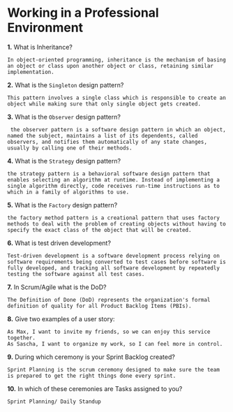 # Working in a Professional Environment

**1.** What is Inheritance?
<!-- enter you answer in the space below -->
```
In object-oriented programming, inheritance is the mechanism of basing an object or class upon another object or class, retaining similar implementation.

```
**2.** What is the `Singleton` design pattern?
<!-- enter you answer in the space below -->
```
This pattern involves a single class which is responsible to create an object while making sure that only single object gets created.
```
**3.** What is the `Observer` design pattern?
<!-- enter you answer in the space below -->
```
 the observer pattern is a software design pattern in which an object, named the subject, maintains a list of its dependents, called observers, and notifies them automatically of any state changes, usually by calling one of their methods.
```
**4.** What is the `Strategy` design pattern?
<!-- enter you answer in the space below -->
```
the strategy pattern is a behavioral software design pattern that enables selecting an algorithm at runtime. Instead of implementing a single algorithm directly, code receives run-time instructions as to which in a family of algorithms to use.
```
**5.** What is the `Factory` design pattern?
<!-- enter you answer in the space below -->
```
the factory method pattern is a creational pattern that uses factory methods to deal with the problem of creating objects without having to specify the exact class of the object that will be created.
```
**6.** What is test driven development?
<!-- enter you answer in the space below -->
```
Test-driven development is a software development process relying on software requirements being converted to test cases before software is fully developed, and tracking all software development by repeatedly testing the software against all test cases.
```
**7.** In Scrum/Agile what is the DoD?
<!-- enter you answer in the space below -->
```
The Definition of Done (DoD) represents the organization's formal definition of quality for all Product Backlog Items (PBIs). 
```
**8.** Give two examples of a user story:
<!-- enter you answer in the space below -->
```
As Max, I want to invite my friends, so we can enjoy this service together.
As Sascha, I want to organize my work, so I can feel more in control.
```
**9.** During which ceremony is your Sprint Backlog created?
<!-- enter you answer in the space below -->
```
Sprint Planning is the scrum ceremony designed to make sure the team is prepared to get the right things done every sprint.
```
**10.** In which of these ceremonies are Tasks assigned to you?
<!-- enter you answer in the space below -->
```
Sprint Planning/ Daily Standup
```